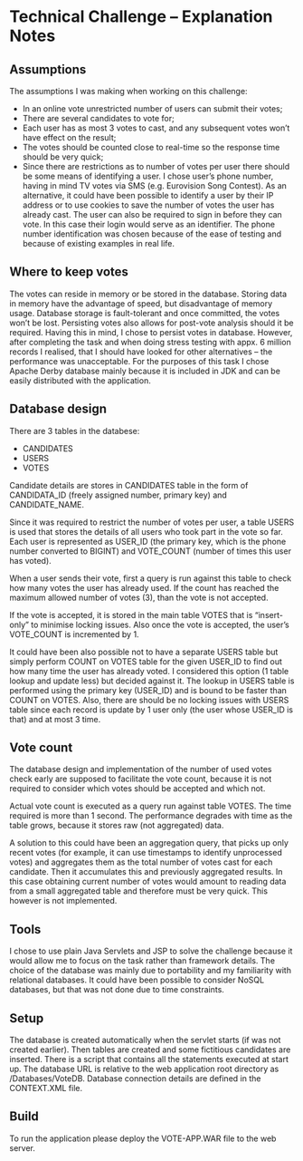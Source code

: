 # Technical Challenge – Explanation Notes

## Assumptions
The assumptions I was making when working on this challenge:
-	In an online vote unrestricted number of users can submit their votes;
-	There are several candidates to vote for;
-	Each user has as most 3 votes to cast, and any subsequent votes won’t have effect on the result;
-	The votes should be counted close to real-time so the response time should be very quick;
-	Since there are restrictions as to number of votes per user there should be some means of identifying a user. I chose user’s phone number, having in mind TV votes via SMS (e.g. Eurovision Song Contest). As an alternative, it could have been possible to identify a user by their IP address or to use cookies to save the number of votes the user has already cast. The user can also be required to sign in before they can vote. In this case their login would serve as an identifier. The phone number identification was chosen because of the ease of testing and because of existing examples in real life.

## Where to keep votes
The votes can reside in memory or be stored in the database. 
Storing data in memory have the advantage of speed, but disadvantage of memory usage. Database storage is fault-tolerant and once committed, the votes won’t be lost. Persisting votes also allows for post-vote analysis should it be required. Having this in mind, I chose to persist votes in database.
However, after completing the task and when doing stress testing with appx. 6 million records I realised, that I should have looked for other alternatives – the performance was unacceptable.
For the purposes of this task I chose Apache Derby database mainly because it is included in JDK and can be easily distributed with the application.

## Database design
There are 3 tables in the databese:
- CANDIDATES
- USERS
- VOTES

Candidate details are stores in CANDIDATES table in the form of CANDIDATA_ID (freely assigned number, primary key) and CANDIDATE_NAME.

Since it was required to restrict the number of votes per user, a table USERS is used that stores the details of all users who took part in the vote so far. Each user is represented as USER_ID (the primary key, which is the phone number converted to BIGINT) and VOTE_COUNT (number of times this user has voted).

When a user sends their vote, first a query is run against this table to check how many votes the user has already used. If the count has reached the maximum allowed number of votes (3), than the vote is not accepted.

If the vote is accepted, it is stored in the main table VOTES that is “insert-only” to minimise locking issues. Also once the vote is accepted, the user’s VOTE_COUNT is incremented by 1.

It could have been also possible not to have a separate USERS table but simply perform COUNT on VOTES table for the given USER_ID to find out how many time the user has already voted. I considered this option (1 table lookup and update less) but decided against it. The lookup in USERS table is performed using the primary key (USER_ID) and is bound to be faster than COUNT on VOTES. Also, there are should be no locking issues with USERS table since each record is update by 1 user only (the user whose USER_ID is that) and at most 3 time.

## Vote count
The database design and implementation of the number of used votes check early are supposed to facilitate the vote count, because it is not required to consider which votes should be accepted and which not.

Actual vote count is executed as a query run against table VOTES. The time required is more than 1 second. The performance degrades with time as the table grows, because it stores raw (not aggregated) data.

A solution to this could have been an aggregation query, that picks up only recent votes (for example, it can use timestamps to identify unprocessed votes) and aggregates them as the total number of votes cast for each candidate. Then it accumulates this and previously aggregated results. In this case obtaining current number of votes would amount to reading data from a small aggregated table and therefore must be very quick. This however is not implemented.

## Tools
I chose to use plain Java Servlets and JSP to solve the challenge because it would allow me to focus on the task rather than framework details.
The choice of the database was mainly due to portability and my familiarity with relational databases. It could have been possible to consider NoSQL databases, but that was not done due to time constraints.

## Setup
The database is created automatically when the servlet starts (if was not created earlier). Then tables are created and some fictitious candidates are inserted. There is a script that contains all the statements executed at start up.
The database URL is relative to the web application root directory as <root>/Databases/VoteDB. Database connection details are defined in the CONTEXT.XML file.

## Build
To run the application please deploy the VOTE-APP.WAR file to the web server. 
